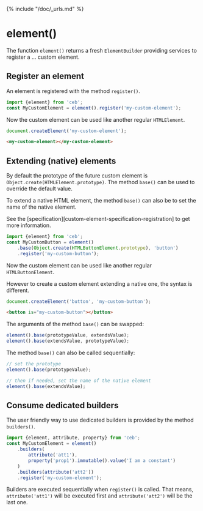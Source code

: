 {% include "/doc/_urls.md" %}
# element()

The function `element()` returns a fresh `ElementBuilder` providing services to register a ... custom element.

## Register an element

An element is registered with the method `register()`.

```javascript
import {element} from 'ceb';
const MyCustomElement = element().register('my-custom-element');
```

Now the custom element can be used like another regular `HTMLElement`.

```javascript
document.createElement('my-custom-element');
```

```html
<my-custom-element></my-custom-element>
```

## Extending (native) elements

By default the prototype of the future custom element is `Object.create(HTMLElement.prototype)`.
The method `base()` can be used to override the default value.

To extend a native HTML element, the method `base()` can also be to set the name of the native element.
 
See the [specification][custom-element-specification-registration] to get more information. 

```javascript
import {element} from 'ceb';
const MyCustomButton = element()
    .base(Object.create(HTMLButtonElement.prototype), 'button')
    .register('my-custom-button');
```

Now the custom element can be used like another regular `HTMLButtonElement`.

However to create a custom element extending a native one, the syntax is different. 

```javascript
document.createElement('button', 'my-custom-button');
```

```html
<button is="my-custom-button"></button>
```

The arguments of the method `base()` can be swapped:
```javascript
element().base(prototypeValue, extendsValue);
element().base(extendsValue, prototypeValue);
```

The method `base()` can also be called sequentially:
```javascript
// set the prototype
element().base(prototypeValue);

// then if needed, set the name of the native element
element().base(extendsValue);
```

## Consume dedicated builders

The user friendly way to use dedicated builders is provided by the method `builders()`.

```javascript
import {element, attribute, property} from 'ceb';
const MyCustomElement = element()
    .builders(
        attribute('att1'),
        property('prop1').immutable().value('I am a constant')
    )
    .builders(attribute('att2'))
    .register('my-custom-element');
```

Builders are executed sequentially when `register()` is called.
That means, `attribute('att1')` will be executed first and `attribute('att2')` will be the last one.
